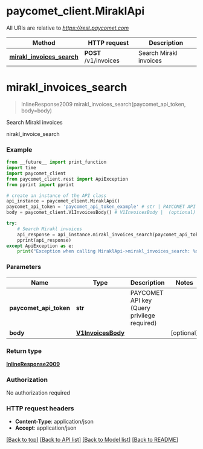 # paycomet_client.MiraklApi

All URIs are relative to *https://rest.paycomet.com*

Method | HTTP request | Description
------------- | ------------- | -------------
[**mirakl_invoices_search**](MiraklApi.md#mirakl_invoices_search) | **POST** /v1/invoices | Search Mirakl invoices

# **mirakl_invoices_search**
> InlineResponse2009 mirakl_invoices_search(paycomet_api_token, body=body)

Search Mirakl invoices

nirakl_invoice_search

### Example
```python
from __future__ import print_function
import time
import paycomet_client
from paycomet_client.rest import ApiException
from pprint import pprint

# create an instance of the API class
api_instance = paycomet_client.MiraklApi()
paycomet_api_token = 'paycomet_api_token_example' # str | PAYCOMET API key (Query privilege required)
body = paycomet_client.V1InvoicesBody() # V1InvoicesBody |  (optional)

try:
    # Search Mirakl invoices
    api_response = api_instance.mirakl_invoices_search(paycomet_api_token, body=body)
    pprint(api_response)
except ApiException as e:
    print("Exception when calling MiraklApi->mirakl_invoices_search: %s\n" % e)
```

### Parameters

Name | Type | Description  | Notes
------------- | ------------- | ------------- | -------------
 **paycomet_api_token** | **str**| PAYCOMET API key (Query privilege required) | 
 **body** | [**V1InvoicesBody**](V1InvoicesBody.md)|  | [optional] 

### Return type

[**InlineResponse2009**](InlineResponse2009.md)

### Authorization

No authorization required

### HTTP request headers

 - **Content-Type**: application/json
 - **Accept**: application/json

[[Back to top]](#) [[Back to API list]](../README.md#documentation-for-api-endpoints) [[Back to Model list]](../README.md#documentation-for-models) [[Back to README]](../README.md)

